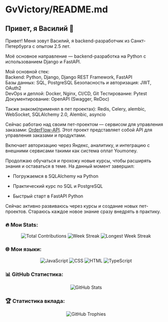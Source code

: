 # GvVictory/README.md

## Привет, я Василий 👋

Привет! Меня зовут Василий, я backend-разработчик из Санкт-Петербурга c опытом 2.5 лет.

Моё основное направление — backend-разработка на Python с использованием Django и FastAPI.

Мой основной стек:  
Backend: Python, Django, Django REST Framework, FastAPI  
Базы данных: SQL, PostgreSQL 
Безопасность и авторизация: JWT, OAuth2  
DevOps и деплой: Docker, Nginx, CI/CD, Git
Тестирование: Pytest
Документирование: OpenAPI (Swagger, ReDoc)

Также знаком(применял в пет проектах): 
Redis, Celery, alembic, WebSocket, SQLAlchemy 2.0, Alembic, asyncio

Сейчас работаю над своим пет-проектом — сервисом для управления заказами: [OrderFlow-API](https://github.com/EVA666999/OrderFlow-API). Этот проект представляет собой API для управления заказами и продуктами.

Включает авторизацию через Яндекс, аналитику, и интеграцию с внешними сервисами такими как система оплат Youmoney.

Продолжаю обучаться и прохожу новые курсы, чтобы расширять знания и оставаться в теме. На данный момент завершил:
- Погружаемся в SQLAlchemy на Python
    
- Практический курс по SQL и PostgreSQL
    
- Быстрый старт в FastAPI Python
    
Сейчас активно развиваюсь через курсы и создание новых пет-проектов. Стараюсь каждое новое знание сразу внедрять в практику.

### 🔥 Мои Stats:
<div align="center">
    <img alt="Total Contributions" src="https://img.shields.io/badge/Total%20Contributions-458-blue?style=for-the-badge" />
    <img alt="Week Streak" src="https://img.shields.io/badge/Week%20Streak-13-green?style=for-the-badge" />
    <img alt="Longest Week Streak" src="https://img.shields.io/badge/Longest%20Week%20Streak-13-orange?style=for-the-badge" />
</div>

### 🌐 Мои языки:
<div align="center">
    <img alt="JavaScript" src="https://img.shields.io/badge/JavaScript-45.75%25-yellow?style=for-the-badge" />
    <img alt="CSS" src="https://img.shields.io/badge/CSS-34.08%25-blue?style=for-the-badge" />
    <img alt="HTML" src="https://img.shields.io/badge/HTML-5.36%25-red?style=for-the-badge" />
    <img alt="TypeScript" src="https://img.shields.io/badge/TypeScript-11.00%25-green?style=for-the-badge" />
</div>

### 📊 GitHub Статистика:
<div align="center">
    <img src="https://github-readme-stats.vercel.app/api?username=EVA666999&show_icons=true&theme=radical" alt="GitHub Stats" />
</div>

### 🏆 Статистика вклада:
<div align="center">
    <img src="https://github-profile-trophy.vercel.app/?username=EVA666999&theme=radical" alt="GitHub Trophies" />
</div>
